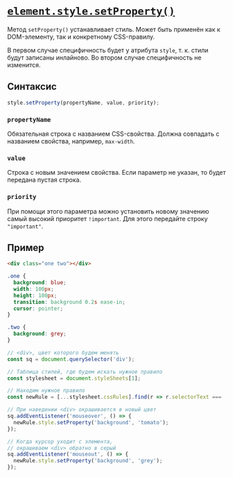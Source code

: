 # [`element.style.setProperty()`](../index.md)

Метод `setProperty()` устанавливает стиль. Может быть применён как к DOM-элементу, так и конкретному CSS-правилу.

В первом случае специфичность будет у атрибута `style`, т. к. стили будут записаны инлайново. Во втором случае специфичность не изменится.

## Синтаксис

```js
style.setProperty(propertyName, value, priority);
```

### `propertyName`

Обязательная строка с названием CSS-свойства. Должна совпадать с названием свойства, например, `max-width`.

### `value`

Строка с новым значением свойства. Если параметр не указан, то будет передана пустая строка.

### `priority`

При помощи этого параметра можно установить новому значению самый высокий приоритет `!important`. Для этого передайте строку `"important"`.

## Пример

```html
<div class="one two"></div>
```

```css
.one {
  background: blue;
  width: 100px;
  height: 100px;
  transition: background 0.2s ease-in;
  cursor: pointer;
}

.two {
  background: grey;
}
```

```js
// <div>, цвет которого будем менять
const sq = document.querySelector('div');

// Таблица стилей, где будем искать нужное правило
const stylesheet = document.styleSheets[1];

// Находим нужное правило
const newRule = [...stylesheet.cssRules].find(r => r.selectorText === '.two');

// При наведении <div> окрашивается в новый цвет
sq.addEventListener('mouseover', () => {
  newRule.style.setProperty('background', 'tomato');
});

// Когда курсор уходит с элемента,
// окрашиваем <div> обратно в серый
sq.addEventListener('mouseout', () => {
  newRule.style.setProperty('background', 'grey');
});
```
